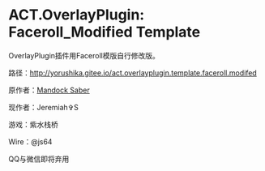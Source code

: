 # ACT.OverlayPlugin: Faceroll_Modified Template

OverlayPlugin插件用Faceroll模版自行修改版。

路径：http://yorushika.gitee.io/act.overlayplugin.template.faceroll.modifed

原作者：[Mandock Saber](https://twitter.com/mandock_saber)

现作者：Jeremiah✞S

游戏：紫水栈桥

Wire：@js64

QQ与微信即将弃用